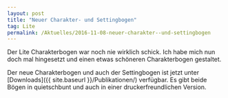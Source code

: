 ```yaml
---
layout: post
title: "Neuer Charakter- und Settingbogen"
tag: Lite
permalink: /Aktuelles/2016-11-08-neuer-charakter--und-settingbogen
---
```


Der Lite Charakterbogen war noch nie wirklich schick. Ich habe mich nun doch mal hingesetzt und einen etwas schöneren Charakterbogen gestaltet.

Der neue Charakterbogen und auch der Settingbogen ist jetzt unter [Downloads]({{ site.baseurl }}/Publikationen/) verfügbar. Es gibt beide Bögen in quietschbunt und auch in einer druckerfreundlichen Version.


